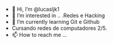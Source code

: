 - 👋 Hi, I’m @lucasljk1
- 👀 I’m interested in .. .Redes e Hacking 
- 🌱 I’m currently learning Git e Github
- Cursando redes de computadores 2/5.
- 📫 How to reach me ...

<!---
lucasljk1/lucasljk1 is a ✨ special ✨ repository because its `README.md` (this file) appears on your GitHub profile.
You can click the Preview link to take a look at your changes.
--->
